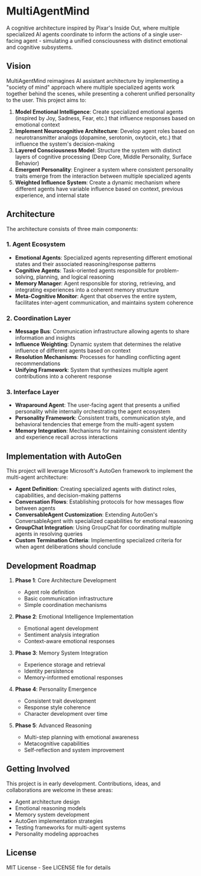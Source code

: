 # MultiAgentMind

A cognitive architecture inspired by Pixar's Inside Out, where multiple specialized AI agents coordinate to inform the actions of a single user-facing agent - simulating a unified consciousness with distinct emotional and cognitive subsystems.

## Vision

MultiAgentMind reimagines AI assistant architecture by implementing a "society of mind" approach where multiple specialized agents work together behind the scenes, while presenting a coherent unified personality to the user. This project aims to:

1. **Model Emotional Intelligence**: Create specialized emotional agents (inspired by Joy, Sadness, Fear, etc.) that influence responses based on emotional context
2. **Implement Neurocognitive Architecture**: Develop agent roles based on neurotransmitter analogs (dopamine, serotonin, oxytocin, etc.) that influence the system's decision-making
3. **Layered Consciousness Model**: Structure the system with distinct layers of cognitive processing (Deep Core, Middle Personality, Surface Behavior)
4. **Emergent Personality**: Engineer a system where consistent personality traits emerge from the interaction between multiple specialized agents
5. **Weighted Influence System**: Create a dynamic mechanism where different agents have variable influence based on context, previous experience, and internal state

## Architecture

The architecture consists of three main components:

### 1. Agent Ecosystem
- **Emotional Agents**: Specialized agents representing different emotional states and their associated reasoning/response patterns
- **Cognitive Agents**: Task-oriented agents responsible for problem-solving, planning, and logical reasoning
- **Memory Manager**: Agent responsible for storing, retrieving, and integrating experiences into a coherent memory structure
- **Meta-Cognitive Monitor**: Agent that observes the entire system, facilitates inter-agent communication, and maintains system coherence

### 2. Coordination Layer
- **Message Bus**: Communication infrastructure allowing agents to share information and insights
- **Influence Weighting**: Dynamic system that determines the relative influence of different agents based on context
- **Resolution Mechanisms**: Processes for handling conflicting agent recommendations
- **Unifying Framework**: System that synthesizes multiple agent contributions into a coherent response

### 3. Interface Layer
- **Wraparound Agent**: The user-facing agent that presents a unified personality while internally orchestrating the agent ecosystem
- **Personality Framework**: Consistent traits, communication style, and behavioral tendencies that emerge from the multi-agent system
- **Memory Integration**: Mechanisms for maintaining consistent identity and experience recall across interactions

## Implementation with AutoGen

This project will leverage Microsoft's AutoGen framework to implement the multi-agent architecture:

- **Agent Definition**: Creating specialized agents with distinct roles, capabilities, and decision-making patterns
- **Conversation Flows**: Establishing protocols for how messages flow between agents
- **ConversableAgent Customization**: Extending AutoGen's ConversableAgent with specialized capabilities for emotional reasoning
- **GroupChat Integration**: Using GroupChat for coordinating multiple agents in resolving queries
- **Custom Termination Criteria**: Implementing specialized criteria for when agent deliberations should conclude

## Development Roadmap

1. **Phase 1**: Core Architecture Development
   - Agent role definition
   - Basic communication infrastructure
   - Simple coordination mechanisms

2. **Phase 2**: Emotional Intelligence Implementation
   - Emotional agent development
   - Sentiment analysis integration
   - Context-aware emotional responses

3. **Phase 3**: Memory System Integration
   - Experience storage and retrieval
   - Identity persistence
   - Memory-informed emotional responses

4. **Phase 4**: Personality Emergence
   - Consistent trait development
   - Response style coherence
   - Character development over time

5. **Phase 5**: Advanced Reasoning
   - Multi-step planning with emotional awareness
   - Metacognitive capabilities
   - Self-reflection and system improvement

## Getting Involved

This project is in early development. Contributions, ideas, and collaborations are welcome in these areas:

- Agent architecture design
- Emotional reasoning models
- Memory system development
- AutoGen implementation strategies
- Testing frameworks for multi-agent systems
- Personality modeling approaches

## License

MIT License - See LICENSE file for details
